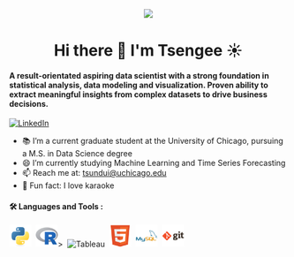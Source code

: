 <div id="header" align="center">
  <img src="https://media.giphy.com/media/o0vwzuFwCGAFO/giphy.gif" width="100"/>
</div>

<h1 align="center">Hi there 👋 I'm Tsengee ☀️ </h1>

#### A result-orientated aspiring data scientist with a strong foundation in statistical analysis, data modeling and visualization. Proven ability to extract meaningful insights from complex datasets to drive business decisions.
<a href="https://www.linkedin.com/in/tsengee-sundui/"><img src="https://img.icons8.com/color/48/000000/linkedin.png" alt="LinkedIn" width="40" height="40"/></a>
<!--
**tsengee-s/tsengee-s** is a ✨ _special_ ✨ repository because its `README.md` (this file) appears on your GitHub profile.

Here are some ideas to get you started:
-->

- 📚 I’m a current graduate student at the University of Chicago, pursuing a M.S. in Data Science degree
- 😄 I’m currently studying Machine Learning and Time Series Forecasting
- 📫 Reach me at: tsundui@uchicago.edu
- 🎤 Fun fact: I love karaoke 

#### :hammer_and_wrench: Languages and Tools :
<div>
  <img src="https://github.com/devicons/devicon/blob/master/icons/python/python-original.svg" alt="Python" width="40" height="40"/>&nbsp;
  <img src="https://github.com/devicons/devicon/blob/master/icons/r/r-original.svg" alt="R" width="40" height="40"/>>&nbsp;
  <img src="https://www.tableau.com/sites/default/files/pages/tableau_cmyk_2015.png" alt="Tableau" width="40" height="40"/>&nbsp;
  <img src="https://github.com/devicons/devicon/blob/master/icons/html5/html5-original.svg" title="HTML5" alt="HTML" width="40" height="40"/>&nbsp;
  <img src="https://github.com/devicons/devicon/blob/master/icons/mysql/mysql-original-wordmark.svg" title="MySQL"  alt="MySQL" width="40" height="40"/>&nbsp;
  <img src="https://github.com/devicons/devicon/blob/master/icons/git/git-original-wordmark.svg" title="Git" **alt="Git" width="40" height="40"/>
</div>

